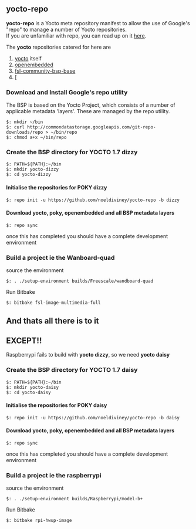 ## yocto-repo ##


**yocto-repo** is a Yocto meta repository manifest to allow the use of Google's "repo" to manage a number of Yocto repositories.  
If you are unfamiliar with repo, you can read up on it [here](http://source.android.com/source/version-control.html).  
  
The **yocto** repositories catered for here are

  1.	[yocto](https://www.yoctoproject.org/) itself
  2.	[openembedded](git://git.openembedded.org)
  3.	[fsl-community-bsp-base](https://github.com/Freescale/fsl-community-bsp-base)
  4.	[

### Download and Install Google's repo utility ###

The BSP is based on the Yocto Project, which consists of a number of applicable metadata 'layers'. These are managed by the repo utility.

    $: mkdir ~/bin
    $: curl http://commondatastorage.googleapis.com/git-repo-downloads/repo > ~/bin/repo
    $: chmod a+x ~/bin/repo 


### Create the BSP directory for YOCTO 1.7 dizzy ###
    
    $: PATH=${PATH}:~/bin
    $: mkdir yocto-dizzy
    $: cd yocto-dizzy

#### Initialise the repositories for POKY dizzy ####

    $: repo init -u https://github.com/noeldiviney/yocto-repo -b dizzy 

#### Download yocto, poky, openembedded and all BSP metadata layers ####

    $: repo sync

once this has completed you should have a complete development environment

### Build a project ie the Wanboard-quad ###
source the environment

    $: . ./setup-environment builds/Freescale/wandboard-quad

Run Bitbake

    $: bitbake fsl-image-multimedia-full


## And thats all there is to it ##
## EXCEPT!!          ##

Raspberrypi fails to build with **yocto dizzy**, so we need **yocto daisy**

### Create the BSP directory for YOCTO 1.7 daisy ###
    
    $: PATH=${PATH}:~/bin
    $: mkdir yocto-daisy
    $: cd yocto-daisy

#### Initialise the repositories for POKY daisy ####

    $: repo init -u https://github.com/noeldiviney/yocto-repo -b daisy 

#### Download yocto, poky, openembedded and all BSP metadata layers ####

    $: repo sync

once this has completed you should have a complete development environment

### Build a project ie the raspberrypi ###
source the environment

    $: . ./setup-environment builds/Raspberrypi/model-b+

Run Bitbake

    $: bitbake rpi-hwup-image
    